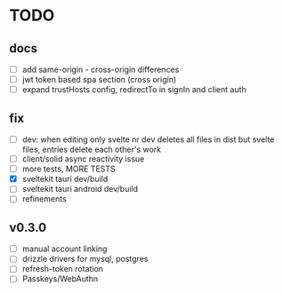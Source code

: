 # TODO

## docs

- [ ] add same-origin - cross-origin differences
- [ ] jwt token based spa section (cross origin)
- [ ] expand trustHosts config, redirectTo in signIn and client auth

## fix

- [ ] dev: when editing only svelte nr dev deletes all files in dist but svelte files, entries delete each other's work
- [ ] client/solid async reactivity issue
- [ ] more tests, MORE TESTS
- [x] sveltekit tauri dev/build
- [ ] sveltekit tauri android dev/build
- [ ] refinements

## v0.3.0

- [ ] manual account linking
- [ ] drizzle drivers for mysql, postgres
- [ ] refresh-token rotation
- [ ] Passkeys/WebAuthn
